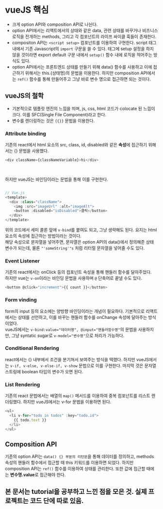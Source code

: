 # vueJS 핵심
- 크게 option API와 composition API로 나뉜다.
- option API에서는 리액트에서의 상태와 같은 data, 관련 상태를 바꾸거나 비즈니스 로직을 전개하는 methods, 그리고 각 컴포넌트의 라이프 싸이클 훅들이 존재한다.
- compositon API는 `<script setup>` 컴포넌트를 이용하여 구현한다. script 태그 내에서 기존 Javascript의 `import` 구문을 쓸 수 있다. 태그에 setup 설정을 하지 않을 것이라면 export default 구문 내에서 `setup()` 함수 내에 로직을 적어주는 방식도 있다.
- option API에서는 프론트엔드 상태를 만들기 위해 data() 함수를 사용하고 이에 접근하기 위해서는 this.{상태명}의 문법을 이용한다. 하지만 composition API에서는 `ref()` 함수를 통해 만들어주고 그냥 바로 변수 명으로 접근하면 되는 것이다.

## vueJS의 철학
- 기본적으로 템플릿 엔진의 느낌을 띄며, js, css, html 코드가 colocate 된 느낌이 크다. 이를 SFC(Single File Component)라고 한다.
- 변수를 렌더링하는 것은 `{{}}` 문법을 이용한다.

### Attribute binding
기존의 react에서 html 요소의 src, class, id, disabled와 같은 **속성**에 접근하기 위해서는 {} 문법을 사용했다.

```js
<div className={classNameVariable}>hi</div>
```
<br />

하지만 vueJS는 바인딩이라는 문법을 통해 이를 구현한다.
``` js

// Vue.js
<template>
  <div :class="className">
    <img :src="imageUrl" :alt="imageAlt">
    <button :disabled="isDisabled">클릭</button>
  </div>
</template>
```

위의 코드에서 세미 콜론 앞에 `v-bind`를 붙여도 되고, 그냥 생략해도 된다. 요지는 html 요소의 속성에 접근하는 방법이라는 것이다. <br />
해당 속성으로 문자열을 넣어주면, 문자열은 option API의 data()에서 정의해준 상태 변수가 되는데, 물론 `"'someString'"s` 처럼 리터럴 문자열을 넣어줄 수도 있다.

### Event Listener
기존의 react에서는 onClick 등의 컴포넌트 속성을 통해 핸들러 함수를 달아주었다. <br /> 하지만 vue는 `v-on`이라는 바인딩 문법을 사용하며 `@` 단축어로 끝낼 수도 있다.

``` js
<button @click="increment">{{ count }}</button>
```

### Form vinding
form의 input 등의 요소에는 양방향 바인딩이라는 개념이 필요하다. 기본적으로 리액트에서는 상태를 선언하고, 이를 바꾸는 핸들러 함수를 onChange 속성에 달아주는 방식이었다.<br/>
vueJS에서는 `v-bind:value="데이터명", @input="핸들러함수명"`의 문법을 사용하지만, 그냥 syntatic sugar로 `v-model="변수명"`으로 처리가 가능하다.

### Conditional Rendering
react에서는 {} 내부에서 조건을 분기쳐서 보여주는 방식을 택했다. 하지만 vueJS에서는 `v-if, v-else, v-else-if, v-show` 문법으로 이를 구현한다. 마지막 것은 문자열 스트링에 boolean 타입의 변수가 오면 된다.

### List Rendering
기존의 react 문법에서는 배열의 `map()` 메서드를 이용하여 중복 컴포넌트를 리스트 렌더링했다. 하지만 vueJS에서는 v-for 문법을 이용하면 된다.
``` js
<ul>
  <li v-for="todo in todos" :key="todo.id">
    {{ todo.text }}
  </li>
</ul>
```



## Composition API
기존의 option API는 `data() {} 부분의 리턴문`을 통해 데이터를 정의하고, methods 속성의 핸들러 함수에서 접근할 때 this 키워드를 이용하면 되었다. 하지만 composition API는 `ref()` 함수를 이용하여 상태를 관리한다. 또한 값에 접근할 때에는 **변수명.value**로 접근해야 한다.


## 본 문서는 tutorial을 공부하고 느낀 점을 모은 것. 실제 프로젝트는 코드 단에 따로 있음.
